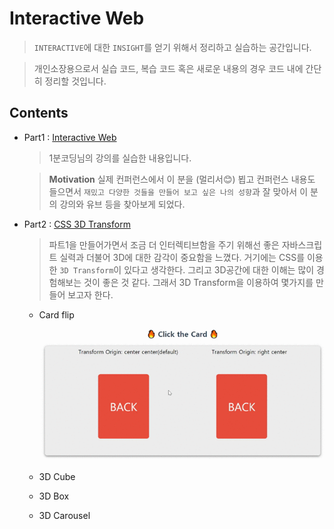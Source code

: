 # Interactive Web

> `INTERACTIVE`에 대한 `INSIGHT`를 얻기 위해서 정리하고 실습하는 공간입니다.

> 개인소장용으로서 실습 코드, 복습 코드 혹은 새로운 내용의 경우 코드 내에 간단히 정리할 것입니다.

## Contents

- Part1 : [Interactive Web](https://www.inflearn.com/course/interactive_web)

  > 1분코딩님의 강의를 실습한 내용입니다.

  > **Motivation** 실제 컨퍼런스에서 이 분을 (멀리서😊) 뵙고 컨퍼런스 내용도 들으면서 `재밌고 다양한 것들을 만들어 보고 싶은 나의 성향`과 잘 맞아서 이 분의 강의와 유브 등을 찾아보게 되었다.

- Part2 : [CSS 3D Transform](https://3dtransforms.desandro.com/)

  > 파트1을 만들어가면서 조금 더 인터렉티브함을 주기 위해선 좋은 자바스크립트 실력과 더불어 3D에 대한 감각이 중요함을 느꼈다. 거기에는 CSS를 이용한 `3D Transform`이 있다고 생각한다. 그리고 3D공간에 대한 이해는 많이 경험해보는 것이 좋은 것 같다. 그래서 3D Transform을 이용하여 몇가지를 만들어 보고자 한다.

  - Card flip

    ![flip-card](part2/card-flip/flipcard.gif)

  - 3D Cube
  - 3D Box
  - 3D Carousel
